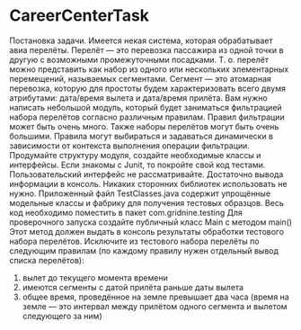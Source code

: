 # CareerCenterTask

Постановка задачи.
Имеется некая система, которая обрабатывает авиа перелёты. Перелёт — это перевозка пассажира из одной точки в другую с возможными промежуточными посадками. Т. о. перелёт можно представить как набор из одного или нескольких элементарных перемещений, называемых сегментами. Сегмент — это атомарная перевозка, которую для простоты будем характеризовать всего двумя атрибутами: дата/время вылета и дата/время прилёта.
Вам нужно написать небольшой модуль, который будет заниматься фильтрацией набора перелётов согласно различным правилам. Правил фильтрации может быть очень много. Также наборы перелётов могут быть очень большими. Правила могут выбираться и задаваться динамически в зависимости от контекста выполнения операции фильтрации.
Продумайте структуру модуля, создайте необходимые классы и интерфейсы. Если знакомы с Junit, то покройте свой код тестами. Пользовательский интерфейс не рассматривайте. Достаточно вывода информации в консоль. Никаких сторонних библиотек использовать не нужно.
Приложенный файл TestClasses.java содержит упрощённые модельные классы и фабрику для получения тестовых образцов. Весь код необходимо поместить в пакет com.gridnine.testing
Для проверочного запуска создайте публичный класс Main c методом main() Этот метод должен выдать в консоль результаты обработки тестового набора перелётов. Исключите из тестового набора перелёты по следующим правилам (по каждому правилу нужен отдельный вывод списка перелётов):
1.	вылет до текущего момента времени
2.	имеются сегменты с датой прилёта раньше даты вылета
3.	общее время, проведённое на земле превышает два часа (время на земле — это интервал между прилётом одного сегмента и вылетом следующего за ним)
